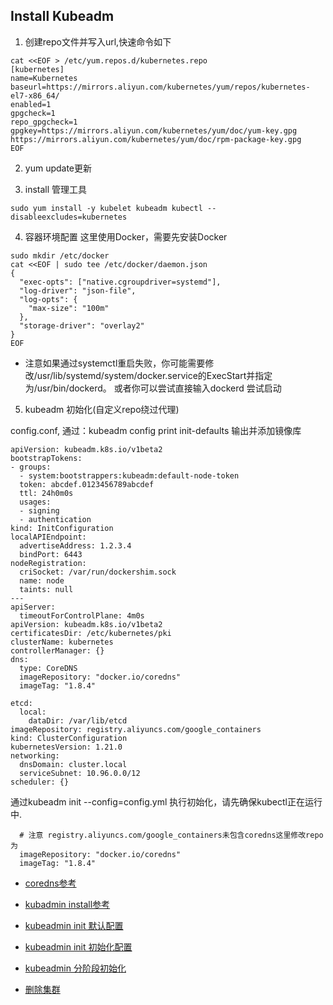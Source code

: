 ## Install Kubeadm

1. 创建repo文件并写入url,快速命令如下
```
cat <<EOF > /etc/yum.repos.d/kubernetes.repo
[kubernetes]
name=Kubernetes
baseurl=https://mirrors.aliyun.com/kubernetes/yum/repos/kubernetes-el7-x86_64/
enabled=1
gpgcheck=1
repo_gpgcheck=1
gpgkey=https://mirrors.aliyun.com/kubernetes/yum/doc/yum-key.gpg https://mirrors.aliyun.com/kubernetes/yum/doc/rpm-package-key.gpg
EOF
```
2. yum update更新

3. install 管理工具
```
sudo yum install -y kubelet kubeadm kubectl --disableexcludes=kubernetes
```
4. 容器环境配置
这里使用Docker，需要先安装Docker
```
sudo mkdir /etc/docker
cat <<EOF | sudo tee /etc/docker/daemon.json
{
  "exec-opts": ["native.cgroupdriver=systemd"],
  "log-driver": "json-file",
  "log-opts": {
    "max-size": "100m"
  },
  "storage-driver": "overlay2"
}
EOF
```

* 注意如果通过systemctl重启失败，你可能需要修改/usr/lib/systemd/system/docker.service的ExecStart并指定为/usr/bin/dockerd。 或者你可以尝试直接输入dockerd 尝试启动


5. kubeadm 初始化(自定义repo绕过代理)

config.conf, 通过：kubeadm config print init-defaults 输出并添加镜像库
```
apiVersion: kubeadm.k8s.io/v1beta2
bootstrapTokens:
- groups:
  - system:bootstrappers:kubeadm:default-node-token
  token: abcdef.0123456789abcdef
  ttl: 24h0m0s
  usages:
  - signing
  - authentication
kind: InitConfiguration
localAPIEndpoint:
  advertiseAddress: 1.2.3.4
  bindPort: 6443
nodeRegistration:
  criSocket: /var/run/dockershim.sock
  name: node
  taints: null
---
apiServer:
  timeoutForControlPlane: 4m0s
apiVersion: kubeadm.k8s.io/v1beta2
certificatesDir: /etc/kubernetes/pki
clusterName: kubernetes
controllerManager: {}
dns:
  type: CoreDNS
  imageRepository: "docker.io/coredns"
  imageTag: "1.8.4"

etcd:
  local:
    dataDir: /var/lib/etcd
imageRepository: registry.aliyuncs.com/google_containers
kind: ClusterConfiguration
kubernetesVersion: 1.21.0
networking:
  dnsDomain: cluster.local
  serviceSubnet: 10.96.0.0/12
scheduler: {}

```

通过kubeadm init --config=config.yml 执行初始化，请先确保kubectl正在运行中. 
```
  # 注意 registry.aliyuncs.com/google_containers未包含coredns这里修改repo为
  imageRepository: "docker.io/coredns"
  imageTag: "1.8.4"
```
* [coredns参考](https://kubernetes.io/zh/docs/reference/setup-tools/kubeadm/kubeadm-init-phase/)

* [kubadmin install参考](https://kubernetes.io/zh/docs/setup/production-environment/tools/kubeadm/install-kubeadm/)

* [kubeadmin init 默认配置](https://kubernetes.io/zh/docs/reference/setup-tools/kubeadm/kubeadm-config/#cmd-config-print-init-defaults)
* [kubeadmin init 初始化配置](https://kubernetes.io/docs/reference/setup-tools/kubeadm/kubeadm-init/#config-file)

* [kubeadmin 分阶段初始化](https://kubernetes.io/zh/docs/reference/setup-tools/kubeadm/kubeadm-init-phase/)


* [删除集群](https://kubernetes.io/docs/setup/production-environment/tools/kubeadm/create-cluster-kubeadm/#tear-down)